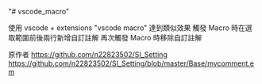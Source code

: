 "# vscode_macro" 

使用 vscode + extensions "vscode macro" 達到類似效果
觸發 Macro 時在選取範圍前後兩行新增自訂註解
再次觸發 Macro 時移除自訂註解

原作者 
https://github.com/n22823502/SI_Setting
https://github.com/n22823502/SI_Setting/blob/master/Base/mycomment.em
